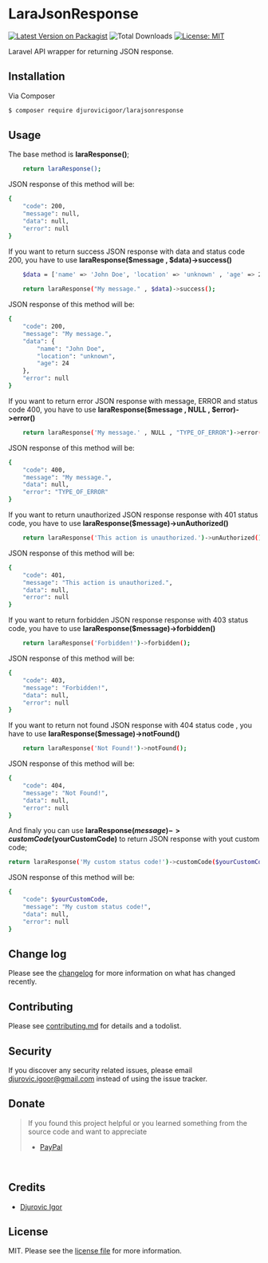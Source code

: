 # LaraJsonResponse

[![Latest Version on Packagist](https://img.shields.io/packagist/v/djurovicigoor/larajsonresponse.svg?style=for-the-badge)](https://packagist.org/packages/djurovicigoor/larajsonresponse)
![Total Downloads](https://img.shields.io/packagist/dt/djurovicigoor/larajsonresponse.svg?style=for-the-badge)
[![License: MIT](https://img.shields.io/badge/License-MIT-yellow.svg?style=for-the-badge)](https://opensource.org/licenses/MIT)

Laravel API wrapper for returning JSON response.

## Installation

Via Composer

``` bash
$ composer require djurovicigoor/larajsonresponse
```

## Usage

The base method is **laraResponse()**;
``` bash
    return laraResponse();
```
JSON response of this method will be:
``` bash
{
    "code": 200,
    "message": null,
    "data": null,
    "error": null
}
```
If you want to return success JSON response with data and status code 200, you have to use **laraResponse($message , $data)->success()**
``` bash
    $data = ['name' => 'John Doe', 'location' => 'unknown' , 'age' => 24];
	
    return laraResponse("My message." , $data)->success();
```
JSON response of this method will be:
``` bash
{
    "code": 200,
    "message": "My message.",
    "data": {
        "name": "John Doe",
        "location": "unknown",
        "age": 24
    },
    "error": null
}
```
If you want to return error JSON response with message, ERROR and status code 400, you have to use **laraResponse($message , NULL , $error)->error()**
``` bash
    return laraResponse('My message.' , NULL , "TYPE_OF_ERROR")->error();
```
JSON response of this method will be:
``` bash
{
    "code": 400,
    "message": "My message.",
    "data": null,
    "error": "TYPE_OF_ERROR"
}
```
If you want to return unauthorized JSON response response with 401 status code, you have to use **laraResponse($message)->unAuthorized()**
``` bash
    return laraResponse('This action is unauthorized.')->unAuthorized();
```
JSON response of this method will be:
``` bash
{
    "code": 401,
    "message": "This action is unauthorized.",
    "data": null,
    "error": null
}
```
If you want to return forbidden JSON response response with 403 status code, you have to use **laraResponse($message)->forbidden()**
``` bash
    return laraResponse('Forbidden!')->forbidden();
```
JSON response of this method will be:
``` bash
{
    "code": 403,
    "message": "Forbidden!",
    "data": null,
    "error": null
}
```
If you want to return not found JSON response with 404 status code , you have to use **laraResponse($message)->notFound()**
``` bash
    return laraResponse('Not Found!')->notFound();
```
JSON response of this method will be:
``` bash
{
    "code": 404,
    "message": "Not Found!",
    "data": null,
    "error": null
}
```
And finaly you can use **laraResponse($message)->customCode($yourCustomCode)** to return JSON response with yout custom code;
``` bash
return laraResponse('My custom status code!')->customCode($yourCustomCode);
```
JSON response of this method will be:
``` bash
{
    "code": $yourCustomCode,
    "message": "My custom status code!",
    "data": null,
    "error": null
}
```

## Change log

Please see the [changelog](changelog.md) for more information on what has changed recently.

## Contributing

Please see [contributing.md](contributing.md) for details and a todolist.

## Security

If you discover any security related issues, please email djurovic.igoor@gmail.com instead of using the issue tracker.

## Donate

> If you found this project helpful or you learned something from the source code and want to appreciate
>
> - [PayPal](https://paypal.me/djurovicigoor?locale.x=en_US)
<br>

## Credits

- [Djurovic Igor][link-author]

## License

MIT. Please see the [license file](license.md) for more information.

[ico-version]: https://img.shields.io/packagist/v/djurovicigoor/larajsonresponse.svg?style=flat-square
[ico-downloads]: https://img.shields.io/packagist/dt/djurovicigoor/larajsonresponse.svg?style=flat-square
[ico-travis]: https://img.shields.io/travis/djurovicigoor/larajsonresponse/master.svg?style=flat-square
[ico-styleci]: https://styleci.io/repos/12345678/shield

[link-packagist]: https://packagist.org/packages/djurovicigoor/larajsonresponse
[link-downloads]: https://packagist.org/packages/djurovicigoor/larajsonresponse
[link-travis]: https://travis-ci.org/djurovicigoor/larajsonresponse
[link-styleci]: https://styleci.io/repos/12345678
[link-author]: https://github.com/djurovicigoor
[link-contributors]: ../../contributors]
